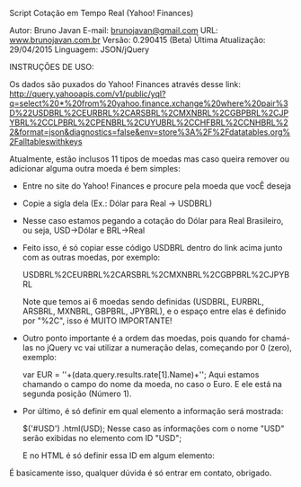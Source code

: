 Script Cotação em Tempo Real (Yahoo! Finances)

Autor: Bruno Javan
E-mail: brunojavan@gmail.com
URL: www.brunojavan.com.br
Versão: 0.290415 (Beta)
Última Atualização: 29/04/2015
Linguagem: JSON/jQuery


INSTRUÇÕES DE USO:

Os dados são puxados do Yahoo! Finances através desse link:
http://query.yahooapis.com/v1/public/yql?q=select%20*%20from%20yahoo.finance.xchange%20where%20pair%3D%22USDBRL%2CEURBRL%2CARSBRL%2CMXNBRL%2CGBPBRL%2CJPYBRL%2CCLPBRL%2CPENBRL%2CUYUBRL%2CCHFBRL%2CCNHBRL%22&format=json&diagnostics=false&env=store%3A%2F%2Fdatatables.org%2Falltableswithkeys


Atualmente, estão inclusos 11 tipos de moedas mas caso queira remover ou adicionar alguma outra moeda é bem simples:


- Entre no site do Yahoo! Finances e procure pela moeda que vocÊ deseja


- Copie a sigla dela (Ex.: Dólar para Real -> USDBRL)


- Nesse caso estamos pegando a cotação do Dólar para Real Brasileiro, ou seja, USD->Dólar e BRL->Real


- Feito isso, é só copiar esse código USDBRL dentro do link acima junto com as outras moedas, por exemplo:
  
  USDBRL%2CEURBRL%2CARSBRL%2CMXNBRL%2CGBPBRL%2CJPYBRL
  
  Note que temos ai 6 moedas sendo definidas (USDBRL, EURBRL, ARSBRL, MXNBRL, GBPBRL, JPYBRL), e o espaço entre elas é definido por "%2C", isso é MUITO IMPORTANTE!


- Outro ponto importante é a ordem das moedas, pois quando for chamá-las no jQuery vc vai utilizar a numeração delas, começando por 0 (zero), exemplo:

  var EUR = ''+(data.query.results.rate[1].Name)+'';
  Aqui estamos chamando o campo do nome da moeda, no caso o Euro. E ele está na segunda posição (Número 1).

- Por último, é só definir em qual elemento a informação será mostrada:

  $('#USD') .html(USD);  Nesse caso as informações com o nome "USD" serão exibidas no elemento com ID "USD";

  E no HTML é só definir essa ID em algum elemento: <div id="USD"></div>



É basicamente isso, qualquer dúvida é só entrar em contato, obrigado.
